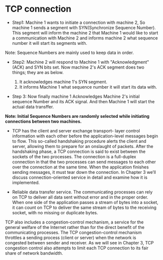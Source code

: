 # TCP connection

* Step1:
Machine 1 wants to initiate a connection with machine 2, So machine 1 sends a segment with SYN(Synchronize Sequence Number). This segment will inform the machine 2 that Machine 1 would like to start a communication with Machine 2 and informs machine 2 what sequence number it will start its segments with.

Note: Sequence Numbers are mainly used to keep data in order.

* Step2: 
Machine 2 will respond to Machine 1 with "Acknowledgment" (ACK) and SYN bits set. Now machine 2's ACK segment does two things; they are as below.

  1. It acknowledges machine 1's SYN segment.
  2. It informs Machine 1 what sequence number it will start its data with.

* Step 3: 
Now finally machine 1 Acknowledges Machine 2's initial sequence Number and its ACK signal. And then Machine 1 will start the actual data transffer.

**Note: Initial Sequence Numbers are randomly selected while initiating connections between two machines.**

* TCP has the client and server exchange transport- layer control information with each other before the application-level messages begin to flow. This so-called handshaking procedure alerts the client and server, allowing them to prepare for an onslaught of packets. After the handshaking phase, a TCP connection is said to exist between the sockets of the two processes. The connection is a full-duplex connection in that the two processes can send messages to each other over the connection at the same time. When the application finishes sending messages, it must tear down the connection. In Chapter 3 we’ll discuss connection-oriented service in detail and examine how it is implemented.

* Reliable data transfer service. The communicating processes can rely on TCP to deliver all data sent without error and in the proper order. When one side of the application passes a stream of bytes into a socket, it can count on TCP to deliver the same stream of bytes to the receiving socket, with no missing or duplicate bytes.

TCP also includes a congestion-control mechanism, a service for the general welfare of the Internet rather than for the direct benefit of the communicating processes. The TCP congestion-control mechanism throttles a sending process (client or server) when the network is congested between sender and receiver. As we will see in Chapter 3, TCP congestion control also attempts to limit each TCP connection to its fair share of network bandwidth.
